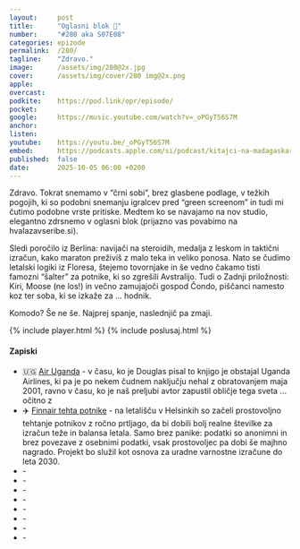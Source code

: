 ```yaml
---
layout: 	post
title:  	"Oglasni blok 🧃"
number: 	"#280 aka S07E08"
categories:	epizode
permalink:	/280/
tagline: 	"Zdravo."
image:		/assets/img/280@2x.jpg
cover:		/assets/img/cover/280 img@2x.png
apple:		
overcast:	
podkite:	https://pod.link/opr/episode/
pocket:		
google:		https://music.youtube.com/watch?v=_oPGyT56S7M
anchor:		
listen:		
youtube:	https://youtu.be/_oPGyT56S7M
embed:		https://podcasts.apple.com/si/podcast/kitajci-na-madagaskarju/id1514750013?i=1000722353056
published:	false
date: 		2025-10-05 06:00 +0200
---
```


Zdravo. Tokrat snemamo v “črni sobi”, brez glasbene podlage, v težkih pogojih, ki so podobni snemanju igralcev pred “green screenom” in tudi mi čutimo podobne vrste pritiske. Medtem ko se navajamo na nov studio, elegantno zdrsnemo v oglasni blok (prijazno vas povabimo na hvalazavseribe.si). 

Sledi poročilo iz Berlina: navijači na steroidih, medalja z leskom in taktični izračun, kako maraton preživiš z malo teka in veliko ponosa. Nato se čudimo letalski logiki iz Floresa, štejemo tovornjake in še vedno čakamo tisti famozni “šalter” za potnike, ki so zgrešili Avstralijo. Tudi o Zadnji priložnosti: Kiri, Moose (ne los!) in večno zamujajoči gospod Čondo, piščanci namesto koz ter soba, ki se izkaže za … hodnik. 

Komodo? Še ne še. Najprej spanje, naslednjič pa zmaji.

{% include player.html %}
{% include poslusaj.html %}

<!--break-->

#### Zapiski
 
- 🇺🇬 [Air Uganda](https://en.wikipedia.org/wiki/Uganda_Airlines_(1976%E2%80%932001)) - v času, ko je Douglas pisal to knjigo je obstajal Uganda Airlines, ki pa je po nekem čudnem naključju nehal z obratovanjem maja 2001, ravno v času, ko je naš preljubi avtor zapustil obličje tega sveta ... očitno z 
- ✈️ [Finnair tehta potnike](https://apnews.com/article/finland-airline-weighing-passengers-finnair-2ac0d63432a362b08c555a7384ee1dbc) - na letališču v Helsinkih so začeli prostovoljno tehtanje potnikov z ročno prtljago, da bi dobili bolj realne številke za izračun teže in balansa letala. Samo brez panike: podatki so anonimni in brez povezave z osebnimi podatki, vsak prostovoljec pa dobi še majhno nagrado. Projekt bo služil kot osnova za uradne varnostne izračune do leta 2030. 
- []() - 
- []() - 
- []() - 
- []() - 
- []() - 
- []() - 
- []() - 
- []() - 